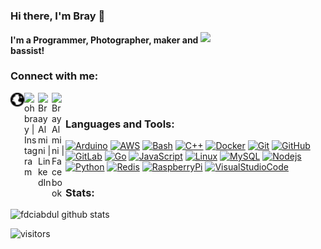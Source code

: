 ### Hi there, I'm Bray 👋

<img align='right' src='https://user-images.githubusercontent.com/5713670/87202985-820dcb80-c2b6-11ea-9f56-7ec461c497c3.gif' width='200"'>

#### I'm a Programmer, Photographer, maker and bassist!

### Connect with me:

[<img align="left" alt="coreforge.com" width="22px" src="https://raw.githubusercontent.com/iconic/open-iconic/master/svg/globe.svg" />][website]
[<img align="left" alt="ohbray | Instagram" width="22px" src="https://cdn.jsdelivr.net/npm/simple-icons@v3/icons/instagram.svg" />][instagram]
[<img align="left" alt="Bray Almini | LinkedIn" width="22px" src="https://cdn.jsdelivr.net/npm/simple-icons@v3/icons/linkedin.svg" />][linkedin]
[<img align="left" alt="Bray Almini | Facebook" width="22px" src="https://cdn.jsdelivr.net/npm/simple-icons@v3/icons/facebook.svg" />][facebook]

<br />

### Languages and Tools:

[![Arduino](https://img.shields.io/badge/-Arduino-black?style=flat&logo=arduino)][gh]
[![AWS](https://img.shields.io/badge/-AWS-black?style=flat&logo=amazon-aws)][gh]
[![Bash](https://img.shields.io/badge/-Bash-black?style=flat&logo=gnu-bash)][gh]
[![C++](https://img.shields.io/badge/-C/C%2B%2B-black?style=flat&logo=C%2B%2B&logoColor=ffffff)][gh]
[![Docker](https://img.shields.io/badge/-Docker-black?style=flat&logo=docker)][gh]
[![Git](https://img.shields.io/badge/-Git-black?style=flat&logo=git)][gh]
[![GitHub](https://img.shields.io/badge/-GitHub-black?style=flat&logo=github)][gh]
[![GitLab](https://img.shields.io/badge/-GitLab-black?style=flat&logo=gitlab)][gh]
[![Go](https://img.shields.io/badge/-Go-black?style=flat&logo=go)][gh]
[![JavaScript](https://img.shields.io/badge/-JavaScript-black?style=flat&logo=javascript)][gh]
[![Linux](https://img.shields.io/badge/-Linux-black?style=flat&logo=linux)][gh]
[![MySQL](https://img.shields.io/badge/-MySQL-black?style=flat&logo=mysql)][gh]
[![Nodejs](https://img.shields.io/badge/-Nodejs-black?style=flat&logo=Node.js)][gh]
[![Python](https://img.shields.io/badge/-Python-black?style=flat&logo=python)][gh]
[![Redis](https://img.shields.io/badge/-Redis-black?style=flat&logo=redis)][gh]
[![RaspberryPi](https://img.shields.io/badge/-Raspberry_Pi-black?style=flat&logo=raspberry-pi)][gh]
[![VisualStudioCode](https://img.shields.io/badge/-Visual_Studio_Code-black?style=flat&logo=visual-studio-code)][gh]

### Stats:

![fdciabdul github stats](https://github-readme-stats.vercel.app/api?username=Brayyy&show_icons=true&hide_border=true)

[gh]: https://www.github.com/Brayyy
[website]: https://www.coreforge.com
[instagram]: https://instagram.com/ohbray
[linkedin]: https://www.linkedin.com/in/bray-almini-89960845/
[facebook]: https://www.facebook.com/ohbray


![visitors](https://visitor-badge.laobi.icu/badge?page_id=brayyy.brayyy)

<!--
- 🔭 I’m currently working on a [VS Code Course][website]!
- 🌱 I’m currently learning everything 🤣
- 👯 I’m looking to collaborate with other content creators
- 🥅 2020 Goals: Contribute more to Open Source projects
- ⚡ Fun fact: I love to draw and play guitar / drums

⭐️ from [@Brayyy](https://github.com/Brayyy)
<br />
<br />
-->